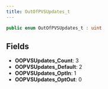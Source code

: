```yaml
---
title: OutOfPVSUpdates_t
---
```


```csharp
public enum OutOfPVSUpdates_t : uint
```

## Fields

- **OOPVSUpdates_Count**: 3
- **OOPVSUpdates_Default**: 2
- **OOPVSUpdates_OptIn**: 1
- **OOPVSUpdates_OptOut**: 0

